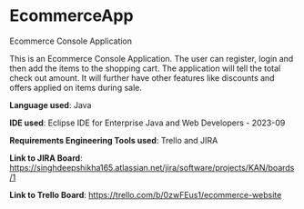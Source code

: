 # EcommerceApp
Ecommerce Console Application

This is an Ecommerce Console Application. The user can register, login and then add the items to the shopping cart.
The application will tell the total check out amount. It will further have other features like discounts and offers applied on items during sale.

**Language used**: Java

**IDE used**: Eclipse IDE for Enterprise Java and Web Developers - 2023-09

**Requirements Engineering Tools used**: Trello and JIRA

**Link to JIRA Board**: https://singhdeepshikha165.atlassian.net/jira/software/projects/KAN/boards/1

**Link to Trello Board**: https://trello.com/b/0zwFEus1/ecommerce-website


